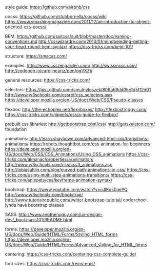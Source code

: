 style guide:
https://github.com/airbnb/css

oocss:
https://github.com/stubbornella/oocss/wiki
https://www.smashingmagazine.com/2011/12/an-introduction-to-object-oriented-css-oocss/

BEM:
https://github.com/suitcss/suit/blob/master/doc/naming-conventions.md
http://csswizardry.com/2013/01/mindbemding-getting-your-head-round-bem-syntax/
https://css-tricks.com/bem-101/


structure:
https://smacss.com/

examples:
http://www.csszengarden.com/
http://swissincss.com/
http://codepen.io/carolineartz/pen/ogVXZj/

general resources:
https://css-tricks.com/

selectors: 
https://gist.github.com/smutnyleszek/809a69dd05e1d5f12d01
http://www.w3schools.com/cssref/css_selectors.asp
https://developer.mozilla.org/en-US/docs/Web/CSS/Pseudo-classes 


flexbox:
http://the-echoplex.net/flexyboxes/
http://flexboxfroggy.com/
https://css-tricks.com/snippets/css/a-guide-to-flexbox/

prebuilt css libraries:
http://getbootstrap.com/css/
http://getskeleton.com/
foundation 

animations:
http://learn.shayhowe.com/advanced-html-css/transitions-animations/
https://robots.thoughtbot.com/css-animation-for-beginners
https://developer.mozilla.org/en-US/docs/Web/CSS/CSS_Animations/Using_CSS_animations
https://css-tricks.com/almanac/properties/a/animation/
http://www.w3schools.com/css/css3_animations.asp
http://tobiasahlin.com/blog/curved-path-animations-in-css/
https://css-tricks.com/using-multi-step-animations-transitions/
https://css-tricks.com/snippets/css/keyframe-animation-syntax/


bootstrap:
https://www.youtube.com/watch?v=oJlKos0gePQ
http://www.w3schools.com/bootstrap/
http://www.tutorialrepublic.com/twitter-bootstrap-tutorial/
codeschool, lynda have bootstrap classes


SASS:
http://www.anotheruiguy.com/ux-design-dev/_book/sass101/README.html


forms: 
https://developer.mozilla.org/en-US/docs/Web/Guide/HTML/Forms/Styling_HTML_forms
https://developer.mozilla.org/en-US/docs/Web/Guide/HTML/Forms/Advanced_styling_for_HTML_forms


centering: 
https://css-tricks.com/centering-css-complete-guide/


font sizes: 
https://css-tricks.com/rems-ems/
